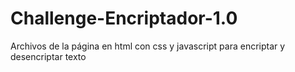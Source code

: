 # Challenge-Encriptador-1.0
Archivos de la página en html con css y javascript para encriptar y desencriptar texto
